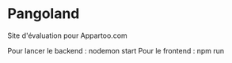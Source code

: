 # Pangoland
Site d'évaluation pour Appartoo.com

Pour lancer le backend : nodemon start
Pour le frontend : npm run
